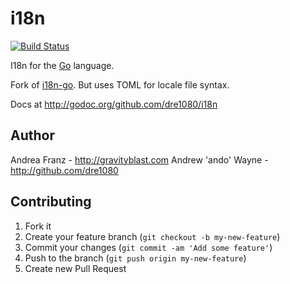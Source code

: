 # i18n

[![Build Status](https://travis-ci.org/dre1080/i18n.png?branch=master)](https://travis-ci.org/dre1080/i18n)

I18n for the [Go](golang.org) language.

Fork of [i18n-go](github.com/pilu/i18n-go).
But uses TOML for locale file syntax.

Docs at <http://godoc.org/github.com/dre1080/i18n>

## Author

Andrea Franz - <http://gravityblast.com>
Andrew 'ando' Wayne - <http://github.com/dre1080>

## Contributing

1. Fork it
2. Create your feature branch (`git checkout -b my-new-feature`)
3. Commit your changes (`git commit -am 'Add some feature'`)
4. Push to the branch (`git push origin my-new-feature`)
5. Create new Pull Request
